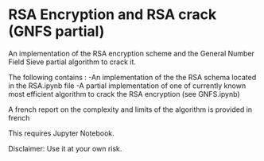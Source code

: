 # RSA Encryption and RSA crack (GNFS partial)
An implementation of the RSA encryption scheme and the General Number Field Sieve partial algorithm to crack it.

The following contains :
-An implementation of the the RSA schema located in the RSA.ipynb file
-A partial implementation of one of currently known most efficient algorithm to crack the RSA encryption
(see GNFS.ipynb)

A french report on the complexity and limits of the algorithm is provided in french

This requires Jupyter Notebook.

Disclaimer: Use it at your own risk.